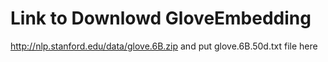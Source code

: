 # Link to Downlowd GloveEmbedding
http://nlp.stanford.edu/data/glove.6B.zip
and put glove.6B.50d.txt file here 
